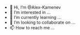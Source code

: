 - 👋 Hi, I’m @Alex-Kamenev
- 👀 I’m interested in ...
- 🌱 I’m currently learning ...
- 💞️ I’m looking to collaborate on ...
- 📫 How to reach me ...

<!---
Alex-Kamenev/Alex-Kamenev is a ✨ special ✨ repository because its `README.md` (this file) appears on your GitHub profile.
You can click the Preview link to take a look at your changes.
--->
